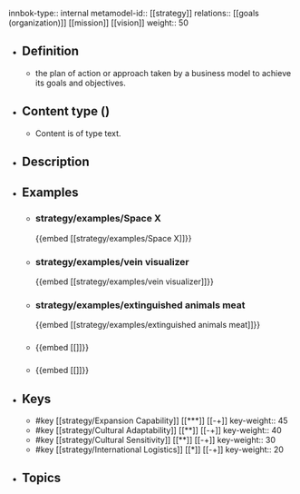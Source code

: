 innbok-type:: internal
metamodel-id:: [[strategy]]
relations:: [[goals (organization)]] [[mission]] [[vision]]
weight:: 50

- ## Definition
  - the plan of action or approach taken by a business model to achieve its goals and objectives.
- ## Content type ()
  - Content is of type text.
  
- ## Description
- ## Examples
  - ### strategy/examples/Space X
    {{embed [[strategy/examples/Space X]]}}
  - ### strategy/examples/vein visualizer
    {{embed [[strategy/examples/vein visualizer]]}}
  - ### strategy/examples/extinguished animals meat
    {{embed [[strategy/examples/extinguished animals meat]]}}
  - ### 
    {{embed [[]]}}
  - ### 
    {{embed [[]]}}
  
- ## Keys
  - #key [[strategy/Expansion Capability]] [[***]] [[-+]]
    key-weight:: 45
  - #key [[strategy/Cultural Adaptability]] [[**]] [[-+]]
    key-weight:: 40
  - #key [[strategy/Cultural Sensitivity]] [[**]] [[-+]]
    key-weight:: 30
  - #key [[strategy/International Logistics]] [[*]] [[-+]]
    key-weight:: 20
- ## Topics
  


